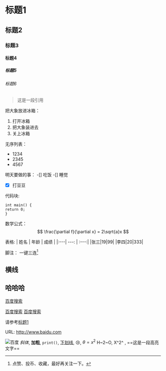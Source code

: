 # 标题1
## 标题2
### 标题3
#### 标题4
##### 标题5
###### 标题6

>这是一段引用

把大象放进冰箱：
1. 打开冰箱
2. 把大象装进去
3. 关上冰箱

无序列表：
- 1234
- 2345
- 4567

明天要做的事：
-[] 吃饭
-[] 睡觉
-[x] 打豆豆

代码块:
```
int main() {
return 0;
}
```

数学公式：
$$
\frac{\partial f}{\partial x} = 2\sqrt{a}x
$$

表格:
| 姓名 | 年龄 | 成绩 |
|:---| ---: | :---:|
|张三|19|99|
|李四|20|333|

脚注：
一键三连[^三连]
[^三连]:点赞、投币、收藏，最好再关注一下。

横线
---
哈哈哈
---
[百度搜索](baidu.com "一个搜索引擎")

[百度搜索](id)   [百度搜索](id) 

[id]:www.baidu.com "一个搜索引擎"

请参考[标题1](#标题1)

URL:
http://www.baidu.com

![百度](https://www.baidu.com/img/bd_logo1.png?where=super "百度搜索(*^▽^*)")
*斜体*, **加粗**, `print()`, <u>下划线</u>, :cry:, $\theta=x^2$
H~2~O, X^2^ , ==这是一段高亮文字==
